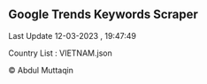 

## Google Trends Keywords Scraper 
 
Last Update 12-03-2023 , 19:47:49

Country List :
VIETNAM.json



© Abdul Muttaqin 
